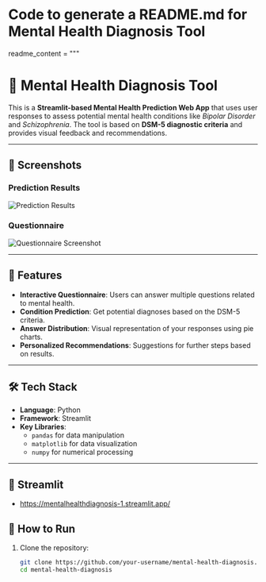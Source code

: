 # Code to generate a README.md for Mental Health Diagnosis Tool

readme_content = """
# 🧠 Mental Health Diagnosis Tool

This is a **Streamlit-based Mental Health Prediction Web App** that uses user responses to assess potential mental health conditions like *Bipolar Disorder* and *Schizophrenia*. The tool is based on **DSM-5 diagnostic criteria** and provides visual feedback and recommendations.

---

## 📸 Screenshots
### Prediction Results
![Prediction Results](path/to/your-image1.png)

### Questionnaire
![Questionnaire Screenshot](path/to/your-image2.png)

---

## 🚀 Features
- **Interactive Questionnaire**: Users can answer multiple questions related to mental health.
- **Condition Prediction**: Get potential diagnoses based on the DSM-5 criteria.
- **Answer Distribution**: Visual representation of your responses using pie charts.
- **Personalized Recommendations**: Suggestions for further steps based on results.

---

## 🛠️ Tech Stack
- **Language**: Python
- **Framework**: Streamlit
- **Key Libraries**:
  - `pandas` for data manipulation
  - `matplotlib` for data visualization
  - `numpy` for numerical processing

---

## 🚀 Streamlit
- https://mentalhealthdiagnosis-1.streamlit.app/

## 🏃 How to Run
1. Clone the repository:
   ```bash
   git clone https://github.com/your-username/mental-health-diagnosis.git
   cd mental-health-diagnosis
